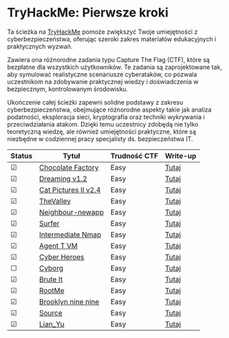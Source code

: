 # TryHackMe: Pierwsze kroki

Ta ścieżka na [TryHackMe](https://tryhackme.com) pomoże zwiększyć Twoje umiejętności z cyberbezpieczeństwa, oferując szeroki zakres materiałów edukacyjnych i praktycznych wyzwań.

Zawiera ona różnorodne zadania typu Capture The Flag (CTF), które są bezpłatne dla wszystkich użytkowników. Te zadania są zaprojektowane tak, aby symulować realistyczne scenariusze cyberataków, co pozwala uczestnikom na zdobywanie praktycznej wiedzy i doświadczenia w bezpiecznym, kontrolowanym środowisku.

Ukończenie całej ścieżki zapewni solidne podstawy z zakresu cyberbezpieczeństwa, obejmujące różnorodne aspekty takie jak analiza podatności, eksploracja sieci, kryptografia oraz techniki wykrywania i przeciwdziałania atakom. Dzięki temu uczestnicy zdobędą nie tylko teoretyczną wiedzę, ale również umiejętności praktyczne, które są niezbędne w codziennej pracy specjalisty ds. bezpieczeństwa IT.

<!-- ☐ -->
<!-- ☑ -->

| Status | Tytuł                                                                         | Trudność CTF           | Write-up                                 |
| ---    | ---                                                                            | ---                 | ---                                      |
| ☑      | [Chocolate Factory](https://tryhackme.com/r/room/chocolatefactory)            | Easy                 | [Tutaj](writeups/Chocolate%20Factory/README.md)    |
| ☑      | [Dreaming v1.2](https://tryhackme.com/r/room/dreaming)                    | Easy                 | [Tutaj](writeups/Dreaming%20v1.2/README.md)    |
| ☑      | [Cat Pictures II v2.4](https://tryhackme.com/r/room/catpictures2)                    | Easy                 | [Tutaj](writeups/Cat%20Pictures%20II/README.md)    |
| ☑      | [TheValley](https://tryhackme.com/r/room/valleype)                    | Easy                 | [Tutaj](writeups/TheValley/README.md)    |
| ☑      | [Neighbour-newapp](https://tryhackme.com/r/room/neighbour)                    | Easy                 | [Tutaj](writeups/Neighbour-newapp/README.md)    |
| ☑      | [Surfer](https://tryhackme.com/r/room/surfer)                    | Easy                 | [Tutaj](writeups/Surfer/README.md)    |
| ☑      | [Intermediate Nmap](https://tryhackme.com/r/room/intermediatenmap)         | Easy                 | [Tutaj](writeups/Intermediate%20Nmap/README.md)    |
| ☑      | [Agent T VM](https://tryhackme.com/r/room/agentt)         | Easy                 | [Tutaj](writeups/Agent%20T%20VM/README.md)    |
| ☑      | [Cyber Heroes](https://tryhackme.com/r/room/cyberheroes)         | Easy                 | [Tutaj](writeups/Cyber%20Heroes/README.md)    |
| ☐      | [Cyborg](https://tryhackme.com/r/room/cyborgt8)         | Easy                 | [Tutaj](writeups/Cyborg/README.md)    |
| ☑      | [Brute It](https://tryhackme.com/r/room/bruteit)         | Easy                 | [Tutaj](writeups/Brute%20It/README.md)    |
| ☑      | [RootMe](https://tryhackme.com/r/room/rrootme)         | Easy                 | [Tutaj](writeups/RootMe/README.md)    |
| ☑      | [Brooklyn nine nine](https://tryhackme.com/r/room/brooklynninenine)         | Easy                 | [Tutaj](writeups/Brooklyn99%20CTF/README.md)    |
| ☑      | [Source](https://tryhackme.com/r/room/source)         | Easy                 | [Tutaj](writeups/Source/README.md)    |
| ☑      | [Lian_Yu](https://tryhackme.com/r/room/lianyu)         | Easy                 | [Tutaj](writeups/Lian_Yu/README.md)    |
